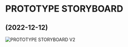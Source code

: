 # PROTOTYPE STORYBOARD
## (2022-12-12)

![PROTOTYPE STORYBOARD V2](https://user-images.githubusercontent.com/116269310/207816540-0e63b381-c526-43c7-bbc5-bc1275d868b3.jpg)

